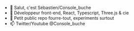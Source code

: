 - 👋 Salut, c'est Sébastien/Console_buche
- 🌱 Développeur front-end, React, Typescript, Three.js & cie
- 👀 Petit public repo fourre-tout, experiments surtout
- 📫 Twitter/Youtube @Console_buche

<!---
Console-buche/Console-buche is a ✨ special ✨ repository because its `README.md` (this file) appears on your GitHub profile.
You can click the Preview link to take a look at your changes.
--->
